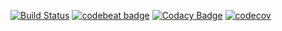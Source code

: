 [![Build Status](https://travis-ci.org/data-gov/bumblebee.svg?branch=master)](https://travis-ci.org/data-gov/bumblebee) [![codebeat badge](https://codebeat.co/badges/91d8a5d7-0504-4bda-993c-d0f8cd86e555)](https://codebeat.co/projects/github-com-data-gov-bumblebee-master) [![Codacy Badge](https://api.codacy.com/project/badge/Grade/055b1f6598824aaf93f617bc006a2418)](https://www.codacy.com/app/viniciusrdacosta/bumblebee?utm_source=github.com&amp;utm_medium=referral&amp;utm_content=data-gov/bumblebee&amp;utm_campaign=Badge_Grade) [![codecov](https://codecov.io/gh/data-gov/bumblebee/branch/master/graph/badge.svg)](https://codecov.io/gh/data-gov/bumblebee)
